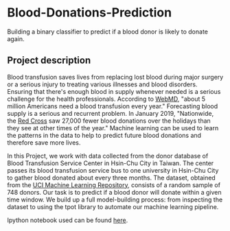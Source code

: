 # Blood-Donations-Prediction
Building a binary classifier to predict if a blood donor is likely to donate again.

## Project description 

Blood transfusion saves lives from replacing lost blood during major surgery or a serious injury to treating various illnesses and blood disorders. Ensuring that there's enough blood in supply whenever needed is a serious challenge for the health professionals. According to [WebMD](https://www.webmd.com/a-to-z-guides/blood-transfusion-what-to-know#1), "about 5 million Americans need a blood transfusion every year." Forecasting blood supply is a serious and recurrent problem. In January 2019, "Nationwide, the [Red Cross](https://www.kjrh.com/news/local-news/red-cross-in-blood-donation-crisis) saw 27,000 fewer blood donations over the holidays than they see at other times of the year." Machine learning can be used to learn the patterns in the data to help to predict future blood donations and therefore save more lives.

In this Project, we work with data collected from the donor database of Blood Transfusion Service Center in Hsin-Chu City in Taiwan. The center passes its blood transfusion service bus to one university in Hsin-Chu City to gather blood donated about every three months. The dataset, obtained from the [UCI Machine Learning Repository](https://archive.ics.uci.edu/ml/datasets/Blood+Transfusion+Service+Center), consists of a random sample of 748 donors. 
Our task is to predict if a blood donor will donate within a given time window. We build up a full model-building process: from inspecting the dataset to using the tpot library to automate our machine learning pipeline.

Ipython notebook used can be found [here](https://github.com/shanj0716/Blood-Donations-Prediction/blob/master/predict_blood_donate.ipynb).
